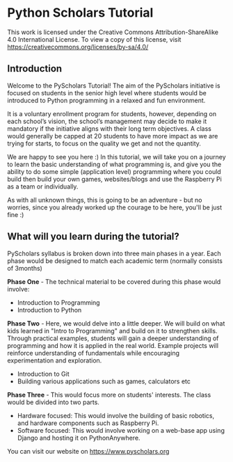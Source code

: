 # Python Scholars Tutorial

This work is licensed under the Creative Commons Attribution-ShareAlike 4.0 International License. To view a copy
of this license, visit https://creativecommons.org/licenses/by-sa/4.0/


## Introduction
Welcome to the PyScholars Tutorial!
The aim of the PyScholars initiative is focused on students in the senior high level where students would be introduced to Python programming in a relaxed and fun environment. 

It is a voluntary enrollment program for students, however, depending on each school’s vision, the school’s management may decide to make it mandatory if the initiative aligns with their long term objectives. A class would generally be capped at 20 students to have more impact as we are trying for starts, to focus on the quality we get and not the quantity.

We are happy to see you here :) In this tutorial, we will take you on a journey to learn the basic understanding of what programming is, and give you the ability to do some simple (application level) programming where you could build then build your own games, websites/blogs and use the Raspberry Pi as a team or individually.

As with all unknown things, this is going to be an adventure - but no worries, since you already worked up the courage to be here, you'll be just fine :)


## What will you learn during the tutorial?
PyScholars syllabus is broken down into three main phases in a year. Each phase would be designed to match each academic term (normally consists of 3months)

**Phase One** - The technical material to be covered during this phase would involve:
+ Introduction to Programming
+ Introduction to Python 

**Phase Two** - Here, we would delve into a little deeper. We will build on what kids learned in "Intro to Programming" and build on it to strengthen skills. Through practical examples, students will gain a deeper understanding of programming and how it is applied in the real world. Example projects will reinforce understanding of fundamentals while encouraging experimentation and exploration. 
+ Introduction to Git
+ Building various applications such as games, calculators etc

**Phase Three** - This would focus more on students' interests. The class would be divided into
two parts.
+ Hardware focused: This would involve the building of basic robotics, and hardware components
such as Raspberry Pi.
+ Software focused: This would involve working on a web-base app using Django and hosting it on PythonAnywhere.


You can visit our website on https://www.pyscholars.org